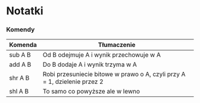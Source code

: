 # Notatki
	
### Komendy

| Komenda | Tłumaczenie|
| --- | --- |
| sub A B | Od B odejmuje A i wynik przechowuje w A |
| add A B | Do B dodaje A i wynik trzyma w A |
| shr A B | Robi przesuniecie bitowe w prawo o A, czyli przy A = 1, dzielenie przez 2 |
| shl A B | To samo co powyższe ale w lewno |



